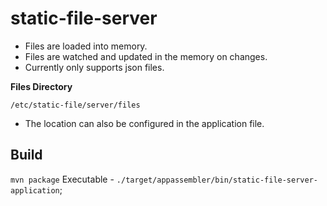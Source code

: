 # static-file-server

* Files are loaded into memory.
* Files are watched and updated in the memory on changes.
* Currently only supports json files.

**Files Directory**

`/etc/static-file/server/files`

* The location can also be configured in the application file.

## Build

`mvn package`
Executable - `./target/appassembler/bin/static-file-server-application`;
